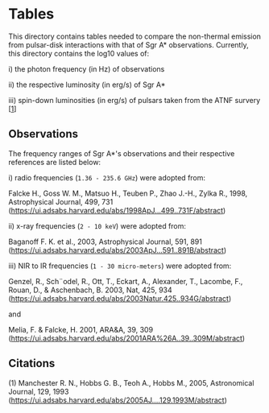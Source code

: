 # Tables

This directory contains tables needed to compare the non-thermal emission from pulsar-disk interactions with that of Sgr A* observations. Currently, this directory contains the log10 values of:

i) the photon frequency (in Hz) of observations 

ii) the respective luminosity (in erg/s) of Sgr A*

iii) spin-down luminosities (in erg/s) of pulsars taken from the ATNF survery [[1][1]]

## Observations

The frequency ranges of Sgr A*'s observations and their respective references are listed below:

i) radio frequencies (`1.36 - 235.6 GHz`) were adopted from:

Falcke H., Goss W. M., Matsuo H., Teuben P., Zhao J.-H., Zylka R., 1998, Astrophysical Journal, 499, 731
(https://ui.adsabs.harvard.edu/abs/1998ApJ...499..731F/abstract)

ii) x-ray frequencies (`2 - 10 keV`) were adopted from:

Baganoff F. K. et al., 2003, Astrophysical Journal, 591, 891
(https://ui.adsabs.harvard.edu/abs/2003ApJ...591..891B/abstract)

iii) NIR to IR frequencies (`1 - 30 micro-meters`) were adopted from:

Genzel, R., Sch¨odel, R., Ott, T., Eckart, A., Alexander, T., Lacombe, F., Rouan, D., & Aschenbach, B. 2003, Nat, 425, 934
(https://ui.adsabs.harvard.edu/abs/2003Natur.425..934G/abstract)

and

Melia, F. & Falcke, H. 2001, ARA&A, 39, 309
(https://ui.adsabs.harvard.edu/abs/2001ARA%26A..39..309M/abstract)

## Citations

(1) Manchester R. N., Hobbs G. B., Teoh A., Hobbs M., 2005, Astronomical Journal, 129, 1993 (https://ui.adsabs.harvard.edu/abs/2005AJ....129.1993M/abstract)

[1]: https://ui.adsabs.harvard.edu/abs/2005AJ....129.1993M/abstract
